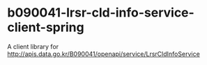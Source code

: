 # b090041-lrsr-cld-info-service-client-spring
A client library for http://apis.data.go.kr/B090041/openapi/service/LrsrCldInfoService

